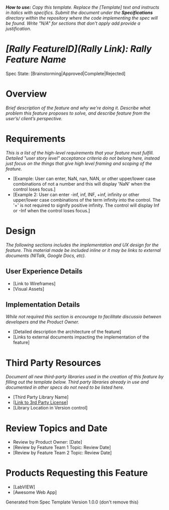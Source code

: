 __*How to use:*__
*Copy this template. Replace the [Template] text and instructs in italics with specifics. Submit the document under the __Specifications__ directory within the repository where the code implementing the spec will be found. Write "N/A" for sections that don't apply add provide a justification.*
 
# *[Rally FeatureID](Rally Link): Rally Feature Name*
Spec State: [Brainstorming|Approved|Complete|Rejected]
 
# Overview
*Brief description of the feature and why we're doing it. Describe what problem this feature proposes to solve, and describe feature from the user’s/ client’s perspective.*
 
# Requirements
*This is a list of the high-level requirements that your feature must fulfill. Detailed "user story level" acceptance criteria do not belong here, instead just focus on the things that give high level framing and scoping of the feature.*
- [Example: User can enter, NaN, nan, NAN, or other upper/lower case combinations of not a number and this will display 'NaN' when the control loses focus.]
- [Example 2: User can enter -inf, inf, INF, +inf, infinity or other upper/lower case combinations of the term infinity into the control. The '+' is not required to signify positive infinity. The control will display Inf or -Inf when the control loses focus.]
 
# Design
*The following sections includes the implementation and UX design for the feature. This material made be included inline or it may be links to external documents (NITalk, Google Docs, etc).* 

## User Experience Details
 - [Link to Wireframes]
 - [Visual Assets]
 
## Implementation Details
*While not required this section is encourage to facilitate discussio between developers and the Product Owner.*
- [Detailed description the architecture of the feature]
- [Links to external documents impacting the implementation of the feature]
 
# Third Party Resources
*Document all new third-party libraries used in the creation of this feature by filling out the template below. Third party libraries already in use and documented in other specs do not need to be listed here.*
- [Third Party Library Name]
 - [[Link to 3rd Party License]()]
  - [Library Location in Version control]
 
# Review Topics and Date
- Review by Product Owner: [Date]
- [Review by Feature Team 1 Topic: Review Date]
- [Review by Feature Team 2 Topic: Review Date]

# Products Requesting this Feature
- [LabVIEW]
- [Awesome Web App]
 
Generated from Spec Template Version 1.0.0 (don't remove this)